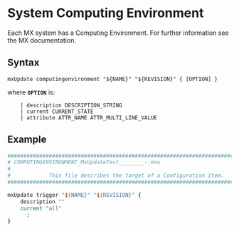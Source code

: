 <!--
 *
 *  This file is part of MxUpdate <http://www.mxupdate.org>.
 *
 *  MxUpdate is a deployment tool for a PLM platform to handle
 *  administration objects as single update files (configuration item).
 *
 *  Copyright (C) 2008-2017 The MxUpdate Team
 *
 *  The Manual of MxUpdate is licensed under a CC BY-NC-SA 4.0 license
 *  (Creative Commons Attribution-NonCommercial-ShareAlike 4.0 
 *  International 4.0 license).
 *
 *  You should have received a copy of the license along with this
 *  work. If not, see <http://creativecommons.org/licenses/by-nc-sa/4.0/>.
 *
-->

# System Computing Environment
Each MX system has a Computing Environment. For further information see the MX documentation.

## Syntax
```
mxUpdate computingenvironment "${NAME}" "${REVISION}" { [OPTION] }
```
where **`OPTION`** is:
```
    | description DESCRIPTION_STRING
    | current CURRENT_STATE
    | attribute ATTR_NAME ATTR_MULTI_LINE_VALUE
```

## Example
```TCL
################################################################################
# COMPUTINGENVIRONMENT_MxUpdateTest________-.mxu
#
#            This file describes the target of a Configuration Item.
################################################################################

mxUpdate trigger "${NAME}" "${REVISION}" {
    description ""
    current "all"
      :
}
```
